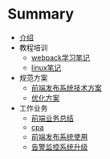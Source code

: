 # Summary

* [介绍](README.md)
* 教程培训
  * [webpack学习笔记](教程培训/webpack学习笔记.md)
  * [linux笔记](教程培训/linux笔记.md)
* 规范方案
  * [前端发布系统技术方案](规范方案/前端发布系统技术方案.md)
  * [优化方案](规范方案/优化方案.md)
* 工作业务
  * [前端业务总结](工作业务/前端业务总结.md)
  * [cpa](工作业务/cpa.md)
  * [前端发布系统使用](工作业务/fabu.md)
  * [告警监控系统升级](工作业务/告警监控系统升级.md)

